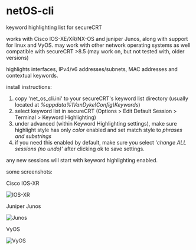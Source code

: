 # netOS-cli
keyword highlighting list for secureCRT

works with Cisco IOS-XE/XR/NX-OS and juniper Junos, along with support for linux and VyOS.
may work with other network operating systems as well
compatible with secureCRT >8.5 (may work on, but not tested with, older versions)

highlights interfaces, IPv4/v6 addresses/subnets, MAC addresses and contextual keywords. 

install instructions:
1. copy 'net_os_cli.ini' to your secureCRT's keyword list directory (usually located at _%appdata%\VanDyke\Config\Keywords_)
1. select keyword list in secureCRT (Options > Edit Default Session > Terminal > Keyword Highlighting)
1. under advanced (within Keyword Highlighting settings), make sure highlight style has only _color_ enabled and set match style to _phrases and substrings_
1. if you need this enabled by default, make sure you select '_change ALL sessions (no undo)_' after clicking ok to save settings.

any new sessions will start with keyword highlighting enabled.

some screenshots: 

Cisco IOS-XR

![IOS-XR](https://i.imgur.com/LaJmjfe.png)

Juniper Junos

![Junos](https://i.imgur.com/cNxhFHS.png)

VyOS

![VyOS](https://i.imgur.com/7TwiqwU.png)
